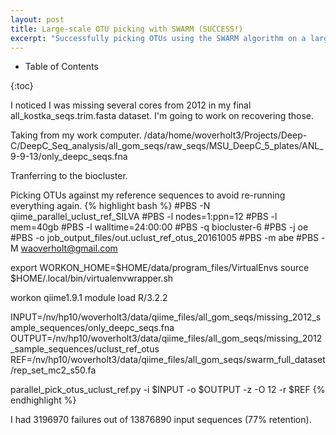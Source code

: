```yaml
---
layout: post
title: Large-scale OTU picking with SWARM (SUCCESS!)
excerpt: "Successfully picking OTUs using the SWARM algorithm on a large diverse set of 16S amplicons."
---
```


* Table of Contents

{:toc}

I noticed I was missing several cores from 2012 in my final all_kostka_seqs.trim.fasta dataset. I'm going to work on recovering those.

Taking from my work computer.
/data/home/woverholt3/Projects/Deep-C/DeepC_Seq_analysis/all_gom_seqs/raw_seqs/MSU_DeepC_5_plates/ANL_9-9-13/only_deepc_seqs.fna

Tranferring to the biocluster.

Picking OTUs against my reference sequences to avoid re-running everything again.
{% highlight bash %}
#PBS -N qiime_parallel_uclust_ref_SILVA
#PBS -l nodes=1:ppn=12
#PBS -l mem=40gb
#PBS -l walltime=24:00:00
#PBS -q biocluster-6
#PBS -j oe
#PBS -o job_output_files/out.uclust_ref_otus_20161005
#PBS -m abe
#PBS -M waoverholt@gmail.com

export WORKON_HOME=$HOME/data/program_files/VirtualEnvs
source $HOME/.local/bin/virtualenvwrapper.sh 

workon qiime1.9.1
module load R/3.2.2

INPUT=/nv/hp10/woverholt3/data/qiime_files/all_gom_seqs/missing_2012_sample_sequences/only_deepc_seqs.fna
OUTPUT=/nv/hp10/woverholt3/data/qiime_files/all_gom_seqs/missing_2012_sample_sequences/uclust_ref_otus
REF=/nv/hp10/woverholt3/data/qiime_files/all_gom_seqs/swarm_full_dataset/rep_set_mc2_s50.fa

parallel_pick_otus_uclust_ref.py -i $INPUT -o $OUTPUT -z -O 12 -r $REF
{% endhighlight %}

I had 3196970 failures out of 13876890 input sequences (77% retention).

